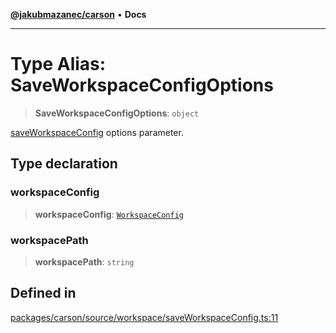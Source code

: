 [**@jakubmazanec/carson**](../README.md) • **Docs**

---

# Type Alias: SaveWorkspaceConfigOptions

> **SaveWorkspaceConfigOptions**: `object`

[saveWorkspaceConfig](../functions/saveWorkspaceConfig.md) options parameter.

## Type declaration

### workspaceConfig

> **workspaceConfig**: [`WorkspaceConfig`](WorkspaceConfig.md)

### workspacePath

> **workspacePath**: `string`

## Defined in

[packages/carson/source/workspace/saveWorkspaceConfig.ts:11](https://github.com/jakubmazanec/tools/blob/3137813ef46c72d3c081751f960a2aa2c61ad567/packages/carson/source/workspace/saveWorkspaceConfig.ts#L11)
